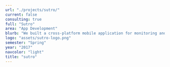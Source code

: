```yaml
---
url: "./projects/sutro/"
current: false
consulting: true
full: "Sutro"
area: "App Development"
blurb: "We built a cross-platform mobile application for monitoring and maintaining pool chemistry, integrating with Sutro's ready-made device."
logo: "assets/sutro-logo.png"
semester: "Spring"
year: "2017"
navcolor: "light"
title: "sutro"
---
```

